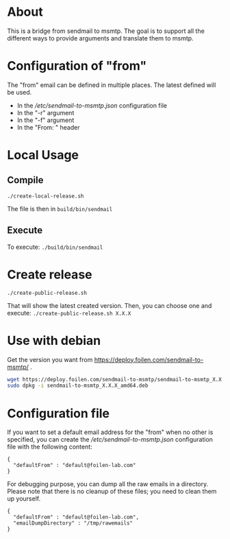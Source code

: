 # About

This is a bridge from sendmail to msmtp. The goal is to support all the different ways to provide arguments and translate them to msmtp.

# Configuration of "from"

The "from" email can be defined in multiple places. The latest defined will be used.

- In the */etc/sendmail-to-msmtp.json* configuration file
- In the "-r" argument
- In the "-f" argument
- In the "From: " header

# Local Usage

## Compile

`./create-local-release.sh`

The file is then in `build/bin/sendmail`

## Execute

To execute:
`./build/bin/sendmail`

# Create release

`./create-public-release.sh`

That will show the latest created version. Then, you can choose one and execute:
`./create-public-release.sh X.X.X`

# Use with debian

Get the version you want from https://deploy.foilen.com/sendmail-to-msmtp/ .

```bash
wget https://deploy.foilen.com/sendmail-to-msmtp/sendmail-to-msmtp_X.X.X_amd64.deb
sudo dpkg -i sendmail-to-msmtp_X.X.X_amd64.deb
```

# Configuration file

If you want to set a default email address for the "from" when no other is specified, you can create the */etc/sendmail-to-msmtp.json* configuration file with the following content:
```
{
  "defaultFrom" : "default@foilen-lab.com"
}
```

For debugging purpose, you can dump all the raw emails in a directory. Please note that there is no cleanup of these files; you need to clean them up yourself.
```
{
  "defaultFrom" : "default@foilen-lab.com",
  "emailDumpDirectory" : "/tmp/rawemails"
}
```
